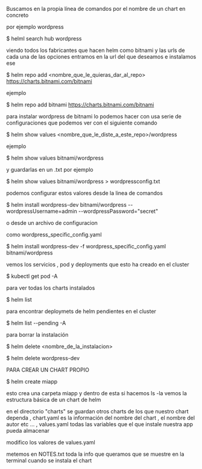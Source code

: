 Buscamos en la propia línea de comandos por el nombre de un chart en concreto

por ejemplo wordpress

$ helml search hub wordpress

viendo todos los fabricantes que hacen helm como bitnami y las urls de cada una de las opciones
entramos en la url del que deseamos e instalamos ese

$ helm repo add <nombre_que_le_quieras_dar_al_repo> https://charts.bitnami.com/bitnami

ejemplo

$ helm repo add bitnami https://charts.bitnami.com/bitnami

para instalar wordpress de bitnami lo podemos hacer con usa serie de configuraciones que podemos  ver con el siguiente comando

$ helm show values <nombre_que_le_diste_a_este_repo>/wordpress

ejemplo

$ helm show values bitnami/wordpress

y guardarlas en un .txt por ejemplo

$ helm show values bitnami/wordpress > wordpressconfig.txt

podemos configurar estos valores desde la linea de comandos

$ helm install wordpress-dev bitnami/wordpress --wordpressUsername=admin --wordpressPassword="secret"

o desde un archivo de configuracion

como wordpress_specific_config.yaml

$ helm install wordpress-dev -f wordpress_specific_config.yaml bitnami/wordpress

vemos los servicios , pod y deployments que esto ha creado en el cluster

$ kubectl get pod -A

para ver todas los charts instalados 

$ helm list

para encontrar deploymets de helm pendientes en el cluster

$ helm list --pending -A

para borrar la instalación

$ helm delete <nombre_de_la_instalacion>

$ helm delete wordpress-dev

PARA CREAR UN CHART PROPIO

$ helm create miapp

esto crea una carpeta miapp y dentro de esta si hacemos ls -la vemos la estructura básica de un chart de helm

en el directorio "charts" se guardan otros charts de los que nuestro chart dependa , chart.yaml es la información
del nombre del chart , el nombre del autor etc ... , values.yaml todas las variables que el que instale nuestra app
pueda almacenar

modifico los valores de values.yaml

metemos en NOTES.txt toda la info que queramos que se muestre en la terminal cuando se instala el chart

